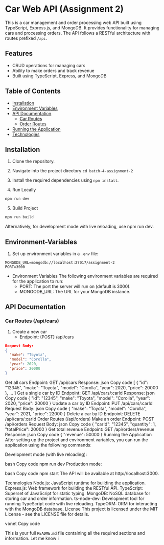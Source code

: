 # Car Web API (Assignment 2)

This is a car management and order processing web API built using TypeScript, Express.js, and MongoDB. It provides functionality for managing cars and processing orders. The API follows a RESTful architecture with routes prefixed `/api`.

## Features

- CRUD operations for managing cars
- Ability to make orders and track revenue
- Built using TypeScript, Express, and MongoDB

## Table of Contents

- [Installation](#installation)
- [Environment Variables](#environment-variables)
- [API Documentation](#api-documentation)
  - [Car Routes](#car-routes)
  - [Order Routes](#order-routes)
- [Running the Application](#running-the-application)
- [Technologies](#technologies)

## Installation

1. Clone the repository.
2. Navigate into the project directory `cd batch-4-assignment-2`
3. Install the required dependencies using `npm install`.

4. Run Locally

```bash
npm run dev
```

5. Build Project

```bash
npm run build
```

Alternatively, for development mode with live reloading, use npm run dev.

## Environment-Variables

1. Set up environment variables in a `.env` file:

```env
MONGODB_URL=mongodb://localhost:27017/assignment-2
PORT=3000
```

- Environment Variables
  The following environment variables are required for the application to run:
  - PORT: The port the server will run on (default is 3000).
  - MONGODB_URL: The URL for your MongoDB instance.

## API Documentation

### Car Routes (/api/cars)

1. Create a new car
   - Endpoint: (POST) /api/cars

```json
Request Body:
{
  "make": "Toyota",
  "model": "Corolla",
  "year": 2020,
  "price": 20000
}
```

Get all cars
Endpoint: GET /api/cars
Response:
json
Copy code
[
{
"id": "12345",
"make": "Toyota",
"model": "Corolla",
"year": 2020,
"price": 20000
},
...
]
Get a single car by ID
Endpoint: GET /api/cars/:carId
Response:
json
Copy code
{
"id": "12345",
"make": "Toyota",
"model": "Corolla",
"year": 2020,
"price": 20000
}
Update a car by ID
Endpoint: PUT /api/cars/:carId
Request Body:
json
Copy code
{
"make": "Toyota",
"model": "Corolla",
"year": 2021,
"price": 22000
}
Delete a car by ID
Endpoint: DELETE /api/cars/:carId
Order Routes (/api/orders)
Make an order
Endpoint: POST /api/orders
Request Body:
json
Copy code
{
"carId": "12345",
"quantity": 1,
"totalPrice": 20000
}
Get total revenue
Endpoint: GET /api/orders/revenue
Response:
json
Copy code
{
"revenue": 50000
}
Running the Application
After setting up the project and environment variables, you can run the application using the following commands:

Development mode (with live reloading):

bash
Copy code
npm run dev
Production mode:

bash
Copy code
npm start
The API will be available at http://localhost:3000.

Technologies
Node.js: JavaScript runtime for building the application.
Express.js: Web framework for building the RESTful API.
TypeScript: Superset of JavaScript for static typing.
MongoDB: NoSQL database for storing car and order information.
ts-node-dev: Development tool for running TypeScript code with live reloading.
TypeORM: ORM for interacting with the MongoDB database.
License
This project is licensed under the MIT License - see the LICENSE file for details.

vbnet
Copy code

This is your full `README.md` file containing all the required sections and information. Let me know i
